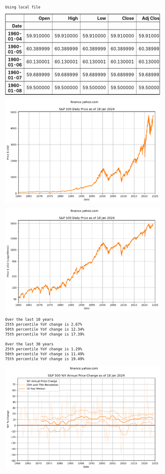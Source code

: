     Using local file





<div>
<style scoped>
    .dataframe tbody tr th:only-of-type {
        vertical-align: middle;
    }

    .dataframe tbody tr th {
        vertical-align: top;
    }

    .dataframe thead th {
        text-align: right;
    }
</style>
<table border="1" class="dataframe">
  <thead>
    <tr style="text-align: right;">
      <th></th>
      <th>Open</th>
      <th>High</th>
      <th>Low</th>
      <th>Close</th>
      <th>Adj Close</th>
      <th>Volume</th>
    </tr>
    <tr>
      <th>Date</th>
      <th></th>
      <th></th>
      <th></th>
      <th></th>
      <th></th>
      <th></th>
    </tr>
  </thead>
  <tbody>
    <tr>
      <th>1960-01-04</th>
      <td>59.910000</td>
      <td>59.910000</td>
      <td>59.910000</td>
      <td>59.910000</td>
      <td>59.910000</td>
      <td>3990000</td>
    </tr>
    <tr>
      <th>1960-01-05</th>
      <td>60.389999</td>
      <td>60.389999</td>
      <td>60.389999</td>
      <td>60.389999</td>
      <td>60.389999</td>
      <td>3710000</td>
    </tr>
    <tr>
      <th>1960-01-06</th>
      <td>60.130001</td>
      <td>60.130001</td>
      <td>60.130001</td>
      <td>60.130001</td>
      <td>60.130001</td>
      <td>3730000</td>
    </tr>
    <tr>
      <th>1960-01-07</th>
      <td>59.689999</td>
      <td>59.689999</td>
      <td>59.689999</td>
      <td>59.689999</td>
      <td>59.689999</td>
      <td>3310000</td>
    </tr>
    <tr>
      <th>1960-01-08</th>
      <td>59.500000</td>
      <td>59.500000</td>
      <td>59.500000</td>
      <td>59.500000</td>
      <td>59.500000</td>
      <td>3290000</td>
    </tr>
  </tbody>
</table>
</div>




    
![png](images/spx-prices_4_0.png)
    



    
![png](images/spx-prices_5_0.png)
    


    Over the last 10 years
    25th percentile YoY change is 2.67%
    50th percentile YoY change is 12.34%
    75th percentile YoY change is 17.39%
    
    Over the last 30 years
    25th percentile YoY change is 1.29%
    50th percentile YoY change is 11.49%
    75th percentile YoY change is 19.49%



    
![png](images/spx-prices_7_0.png)
    

